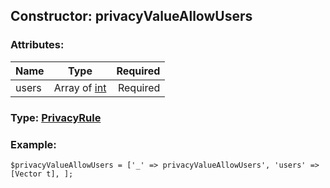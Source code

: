 ## Constructor: privacyValueAllowUsers  

### Attributes:

| Name     |    Type       | Required |
|----------|:-------------:|---------:|
|users|Array of [int](../types/int.md) | Required|



### Type: [PrivacyRule](../types/PrivacyRule.md)


### Example:

```
$privacyValueAllowUsers = ['_' => privacyValueAllowUsers', 'users' => [Vector t], ];
```